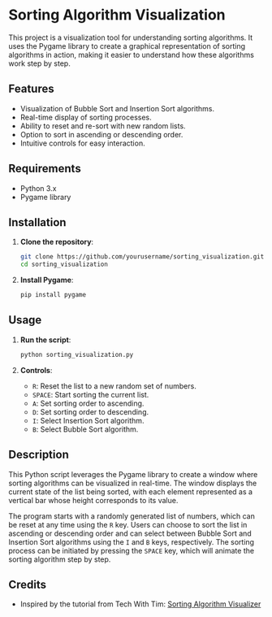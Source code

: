 # Sorting Algorithm Visualization

This project is a visualization tool for understanding sorting algorithms. It uses the Pygame library to create a graphical representation of sorting algorithms in action, making it easier to understand how these algorithms work step by step.

## Features

- Visualization of Bubble Sort and Insertion Sort algorithms.
- Real-time display of sorting processes.
- Ability to reset and re-sort with new random lists.
- Option to sort in ascending or descending order.
- Intuitive controls for easy interaction.

## Requirements

- Python 3.x
- Pygame library

## Installation

1. **Clone the repository**:
   ```sh
   git clone https://github.com/yourusername/sorting_visualization.git
   cd sorting_visualization
   ```

2. **Install Pygame**:
   ```sh
   pip install pygame
   ```

## Usage

1. **Run the script**:
   ```sh
   python sorting_visualization.py
   ```

2. **Controls**:
   - `R`: Reset the list to a new random set of numbers.
   - `SPACE`: Start sorting the current list.
   - `A`: Set sorting order to ascending.
   - `D`: Set sorting order to descending.
   - `I`: Select Insertion Sort algorithm.
   - `B`: Select Bubble Sort algorithm.

## Description

This Python script leverages the Pygame library to create a window where sorting algorithms can be visualized in real-time. The window displays the current state of the list being sorted, with each element represented as a vertical bar whose height corresponds to its value. 

The program starts with a randomly generated list of numbers, which can be reset at any time using the `R` key. Users can choose to sort the list in ascending or descending order and can select between Bubble Sort and Insertion Sort algorithms using the `I` and `B` keys, respectively. The sorting process can be initiated by pressing the `SPACE` key, which will animate the sorting algorithm step by step.

## Credits

- Inspired by the tutorial from Tech With Tim: [Sorting Algorithm Visualizer](https://www.youtube.com/watch?v=twRidO-_vqQ&ab_channel=TechWithTim)


